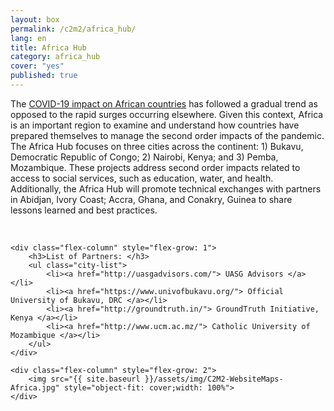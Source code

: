 ```yaml
---
layout: box
permalink: /c2m2/africa_hub/
lang: en
title: Africa Hub
category: africa_hub
cover: "yes"
published: true
---
```


<div>

The <a href="https://www.brookings.edu/blog/africa-in-focus/2020/07/08/learning-from-the-best-evaluating-africas-covid-19-responses/">COVID-19 impact on African countries</a> has followed a gradual trend as opposed to the rapid surges occurring elsewhere. Given this context, Africa is an important region to examine and understand how countries have prepared themselves to manage the second order impacts of the pandemic. 
The Africa Hub focuses on three cities across the continent: 1) Bukavu, Democratic Republic of Congo; 2) Nairobi, Kenya; and 3) Pemba, Mozambique.  These projects address second order impacts related to access to social services, such as education, water, and health. Additionally, the Africa Hub will promote technical exchanges with partners in Abidjan, Ivory Coast; Accra, Ghana, and Conakry, Guinea to share lessons learned and best practices.
</div>

<br>

<div class="flex-containter">

    <div class="flex-column" style="flex-grow: 1">
        <h3>List of Partners: </h3>
        <ul class="city-list">
            <li><a href="http://uasgadvisors.com/"> UASG Advisors </a></li>
            <li><a href="https://www.univofbukavu.org/"> Official University of Bukavu, DRC </a></li>
            <li><a href="http://groundtruth.in/"> GroundTruth Initiative, Kenya </a></li>
            <li><a href="http://www.ucm.ac.mz/"> Catholic University of Mozambique </a></li>
        </ul>
    </div>

    <div class="flex-column" style="flex-grow: 2">
        <img src="{{ site.baseurl }}/assets/img/C2M2-WebsiteMaps-Africa.jpg" style="object-fit: cover;width: 100%">
    </div>

</div>